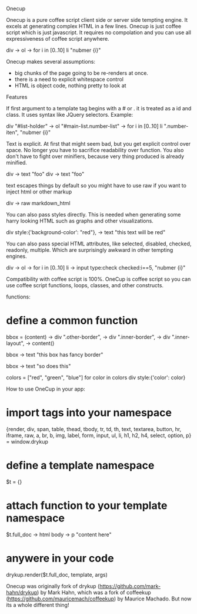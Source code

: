 Onecup

Onecup is a pure coffee script client side or server side tempting engine. It excels at generating complex HTML in a few lines. Onecup is just coffee script which is just javascript. It requires no compolation and you can use all expressiveness of coffee script anywhere.


div ->
  ol ->
    for i in [0..10]
	li "nubmer {i}"


Onecup makes several assumptions:
* big chunks of the page going to be re-renders at once.
* there is a need to explicit whitespace control
* HTML is object code, nothing pretty to look at

Features

If first argument to a template tag begins with a # or . it is treated as a id and class. It uses syntax like JQuery selectors. Example:


div "#list-holder" ->
  ol "#main-list.number-list" ->
    for i in [0..10]
	li ".number-iten", "nubmer {i}"

Text is explicit. At first that might seem bad, but you get explicit control over space. No longer you have to sacrifice readability over function. You also don't have to fight over minifiers, because very thing produced is already minified.

div ->
  text "foo"
div ->
  text "foo"

text escapes things by default so you might have to use raw if you want to inject html or other markup

div ->
  raw markdown_html


You can also pass styles directly. This is needed when generating some harry looking HTML such as graphs and other visualizations.

div style:{'background-color': "red"}, ->
   text "this text will be red"

You can also pass special HTML attributes, like selected, disabled, checked, readonly, multiple. Which are surprisingly awkward in other tempting engines. 

div ->
  ol ->
    for i in [0..10]
      li ->
        input type:check checked:i==5, "nubmer {i}"
   

Compatibility with coffee script is 100%. OneCup is coffee script so you can use coffee script functions, loops, classes, and other constructs.

functions:

# define a common function
bbox = (content) ->
  div ".other-border", ->
    div ".inner-border", ->
	div ".inner-layout", ->
	   content()

bbox ->
  text "this box has fancy border"

bbox ->
  text "so does this"

colors = ["red", "green", "blue"]
for color in colors
  div style:{'color': color}


How to use OneCup in your app:

# import tags into your namespace
{render, div, span, table, thead, tbody, tr, td, th, text, textarea, button, hr, iframe,
 raw, a, br, b, img, label, form, input, ul, li, h1, h2, h4, select, option, p} = window.drykup

# define a template namespace
$t = {}

# attach function to your template namespace
$t.full_doc ->
  html
  body ->
    p "content here"

# anywere in your code
drykup.render($t.full_doc, template, args)


Onecup was originally fork of drykup (https://github.com/mark-hahn/drykup) by Mark Hahn, which was a fork of coffeekup (https://github.com/mauricemach/coffeekup) by Maurice Machado. But now its a whole different thing!